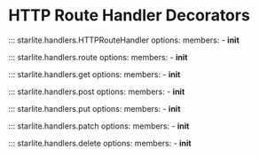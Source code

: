 # HTTP Route Handler Decorators

::: starlite.handlers.HTTPRouteHandler
    options:
        members:
            - __init__

::: starlite.handlers.route
    options:
        members:
            - __init__

::: starlite.handlers.get
    options:
        members:
            - __init__

::: starlite.handlers.post
    options:
        members:
            - __init__

::: starlite.handlers.put
    options:
        members:
            - __init__

::: starlite.handlers.patch
    options:
        members:
            - __init__

::: starlite.handlers.delete
    options:
        members:
            - __init__
